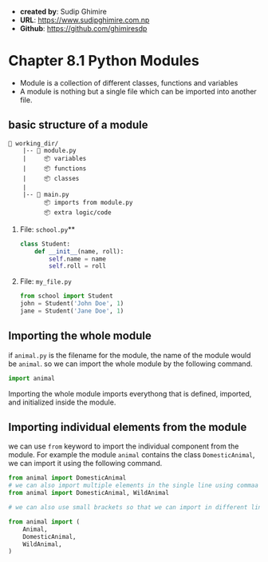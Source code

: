- **created by**: Sudip Ghimire
- **URL**: https://www.sudipghimire.com.np
- **Github**: https://github.com/ghimiresdp

# Chapter 8.1 Python Modules

- Module is a collection of different classes, functions and variables
- A module is nothing but a single file which can be imported into another file.

## basic structure of a module

```
📁 working_dir/
    |-- 📄 module.py
    |     📦 variables
    |     📦 functions
    |     📦 classes
    |
    |-- 📄 main.py
          📦 imports from module.py
          📦 extra logic/code
```

1. File: `school.py`**

    ```python
    class Student:
        def __init__(name, roll):
            self.name = name
            self.roll = roll
    ```

2. File: `my_file.py`

    ```python
    from school import Student
    john = Student('John Doe', 1)
    jane = Student('Jane Doe', 1)
    ```


## Importing the whole module
if `animal.py` is the filename for the module, the name of the module would be `animal`. so we can import the whole module by the following command.
```python
import animal
```
Importing the whole module imports everythong that is defined, imported, and initialized inside the module.

## Importing individual elements from the module
we can use `from` keyword to import the individual component from the module. For example the module `animal` contains the class `DomesticAnimal`, we can import it using the following command.
```python
from animal import DomesticAnimal
# we can also import multiple elements in the single line using commaa
from animal import DomesticAnimal, WildAnimal

# we can also use small brackets so that we can import in different lines

from animal import (
    Animal,
    DomesticAnimal,
    WildAnimal,
)
```
